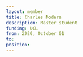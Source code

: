 ```yaml
---
layout: member
title: Charles Modera
description: Master student
funding: UCL
from: 2020, October 01
to: 
position:
---
```


